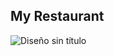 ## My Restaurant

![Diseño sin título](https://github.com/NicholasEslava/My_Restaurant/assets/105398438/f142dc4e-3de2-4557-abd0-461c28ae6a4f)
